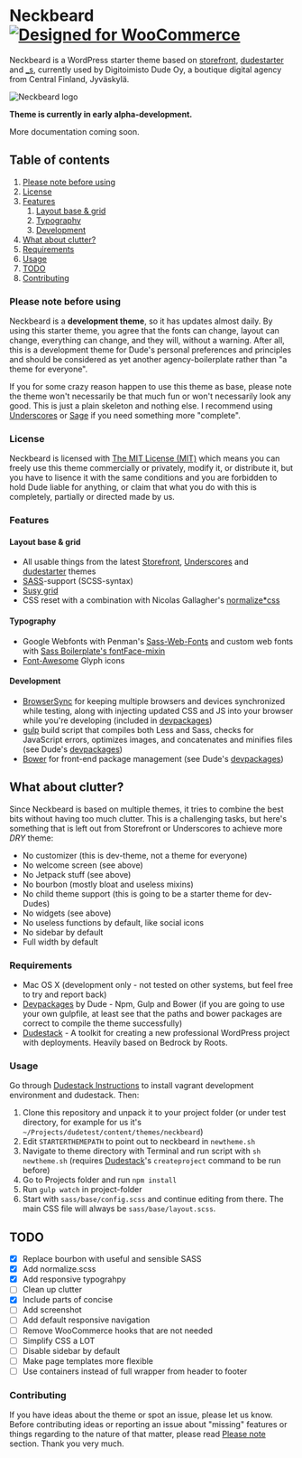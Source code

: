 # Neckbeard [![Designed for WooCommerce](http://img.shields.io/badge/Designed%20for-WooCommerce-a46497.svg)](http://woothemes.com/woocommerce/)

Neckbeard is a WordPress starter theme based on [storefront](https://github.com/woothemes/storefront), [dudestarter](https://github.com/digitoimistodude/dudestarter) and [_s](https://github.com/automattic/_s), currently used by Digitoimisto Dude Oy, a boutique digital agency from Central Finland, Jyväskylä.

![Neckbeard logo](https://cdn.rawgit.com/digitoimistodude/neckbeard/master/neckbeard.svg "Neckbeard logo")

**Theme is currently in early alpha-development.**

More documentation coming soon.

## Table of contents

1. [Please note before using](#please-note-before-using)
2. [License](#license)
3. [Features](#features)
    1. [Layout base & grid](#layout-base--grid)
    2. [Typography](#typography)
    3. [Development](#development)
4. [What about clutter?](#what-about-clutter)
5. [Requirements](#requirements)
6. [Usage](#usage)
7. [TODO](#todo)
8. [Contributing](#contributing)

### Please note before using

Neckbeard is a **development theme**, so it has updates almost daily. By using this starter theme, you agree that the fonts can change, layout can change, everything can change, and they will, without a warning. After all, this is a development theme for Dude's personal preferences and principles and should be considered as yet another agency-boilerplate rather than "a theme for everyone".

If you for some crazy reason happen to use this theme as base, please note the theme won't necessarily be that much fun or won't necessarily look any good. This is just a plain skeleton and nothing else. I recommend using [Underscores](https://github.com/Automattic/_s) or [Sage](https://roots.io/sage/) if you need something more "complete".

### License

Neckbeard is licensed with [The MIT License (MIT)](http://choosealicense.com/licenses/mit/) which means you can freely use this theme commercially or privately, modify it, or distribute it, but you have to lisence it with the same conditions and you are forbidden to hold Dude liable for anything, or claim that what you do with this is completely, partially or directed made by us.

### Features

#### Layout base & grid

* All usable things from the latest [Storefront](https://github.com/woothemes/storefront), [Underscores](https://github.com/Automattic/_s) and [dudestarter](https://github.com/digitoimistodude/dudestarter) themes
* [SASS](http://sass-lang.com/)-support (SCSS-syntax)
* [Susy grid](susydocs.oddbird.net)
* CSS reset with a combination with Nicolas Gallagher's [normalize*css](https://github.com/necolas/normalize.css/)

#### Typography

* Google Webfonts with Penman's [Sass-Web-Fonts](https://github.com/penman/Sass-Web-Fonts) and custom web fonts with [Sass Boilerplate's fontFace-mixin](https://github.com/magnetikonline/sassboilerplate/blob/master/fontface.scss)
* [Font-Awesome](https://github.com/FortAwesome/Font-Awesome) Glyph icons

#### Development

* [BrowserSync](http://www.browsersync.io/) for keeping multiple browsers and devices synchronized while testing, along with injecting updated CSS and JS into your browser while you're developing (included in [devpackages](https://github.com/digitoimistodude/devpackages))
* [gulp](http://gulpjs.com/) build script that compiles both Less and Sass, checks for JavaScript errors, optimizes images, and concatenates and minifies files (see Dude's [devpackages](https://github.com/digitoimistodude/devpackages))
* [Bower](http://bower.io/) for front-end package management (see Dude's [devpackages](https://github.com/digitoimistodude/devpackages))

## What about clutter?

Since Neckbeard is based on multiple themes, it tries to combine the best bits without having too much clutter. This is a challenging tasks, but here's something that is left out from Storefront or Underscores to achieve more *DRY* theme:

* No customizer (this is dev-theme, not a theme for everyone)
* No welcome screen (see above)
* No Jetpack stuff (see above)
* No bourbon (mostly bloat and useless mixins)
* No child theme support (this is going to be a starter theme for dev-Dudes)
* No widgets (see above)
* No useless functions by default, like social icons
* No sidebar by default
* Full width by default

### Requirements

* Mac OS X (development only - not tested on other systems, but feel free to try and report back)
* [Devpackages](https://github.com/digitoimistodude/devpackages) by Dude - Npm, Gulp and Bower (if you are going to use your own gulpfile, at least see that the paths and bower packages are correct to compile the theme successfully)
* [Dudestack](https://github.com/digitoimistodude/dudestack) - A toolkit for creating a new professional WordPress project with deployments. Heavily based on Bedrock by Roots.

### Usage

Go through [Dudestack Instructions](https://github.com/digitoimistodude/dudestack-instructions) to install vagrant development environment and dudestack. Then:

1. Clone this repository and unpack it to your project folder (or under test directory, for example for us it's `~/Projects/dudetest/content/themes/neckbeard`)
2. Edit `STARTERTHEMEPATH` to point out to neckbeard in `newtheme.sh`
3. Navigate to theme directory with Terminal and run script with `sh newtheme.sh` (requires [Dudestack](https://github.com/digitoimistodude/dudestack)'s `createproject` command to be run before)
4. Go to Projects folder and run `npm install`
5. Run `gulp watch` in project-folder
6. Start with `sass/base/config.scss` and continue editing from there. The main CSS file will always be `sass/base/layout.scss`.

## TODO

- [x] Replace bourbon with useful and sensible SASS
- [x] Add normalize.scss
- [x] Add responsive typograhpy
- [ ] Clean up clutter
- [x] Include parts of concise
- [ ] Add screenshot
- [ ] Add default responsive navigation
- [ ] Remove WooCommerce hooks that are not needed
- [ ] Simplify CSS a LOT
- [ ] Disable sidebar by default
- [ ] Make page templates more flexible
- [ ] Use containers instead of full wrapper from header to footer

### Contributing

If you have ideas about the theme or spot an issue, please let us know. Before contributing ideas or reporting an issue about "missing" features or things regarding to the nature of that matter, please read [Please note](#please-note-before-using) section. Thank you very much.
